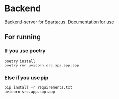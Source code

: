 # Backend
Backend-server for Spartacus. [Documentation for use](https://petite-keeper-162.notion.site/Backend-69daae844b2d4c5987755d83ffc4c662?pvs=4)
## For running
### If you use poetry
```
poetry install 
poetry run uvicorn src.app.app:app
```
### Else if you use pip
```
pip install -r requirements.txt
uvicorn src.app.app:app
```
